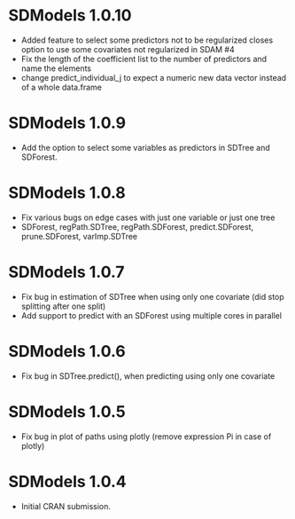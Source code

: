 # SDModels 1.0.10

* Added feature to select some predictors not to be regularized closes option to use some covariates not regularized in SDAM #4
* Fix the length of the coefficient list to the number of predictors and name the elements
* change predict_individual_j to expect a numeric new data vector instead of a whole data.frame

# SDModels 1.0.9

* Add the option to select some variables as predictors in SDTree and SDForest.

# SDModels 1.0.8

* Fix various bugs on edge cases with just one variable or just one tree
* SDForest, regPath.SDTree, regPath.SDForest, predict.SDForest, prune.SDForest, varImp.SDTree

# SDModels 1.0.7

* Fix bug in estimation of SDTree when using only one covariate (did stop splitting after one split)
* Add support to predict with an SDForest using multiple cores in parallel

# SDModels 1.0.6

* Fix bug in SDTree.predict(), when predicting using only one covariate

# SDModels 1.0.5

* Fix bug in plot of paths using plotly (remove expression Pi in case of plotly)

# SDModels 1.0.4

* Initial CRAN submission.
